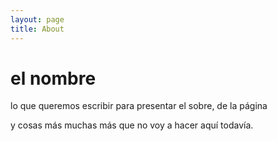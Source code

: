 ```yaml
---
layout: page
title: About
---
```


# el nombre

lo que queremos escribir para presentar el sobre, de la página

y cosas más muchas más que no voy a hacer aquí todavía. 

